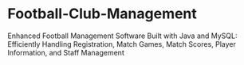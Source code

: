# Football-Club-Management
Enhanced Football Management Software Built with Java and MySQL: Efficiently Handling Registration, Match Games, Match Scores, Player Information, and Staff Management
